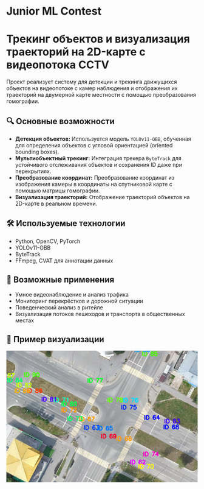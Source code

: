 # Junior ML Contest

# Трекинг объектов и визуализация траекторий на 2D-карте с видеопотока CCTV

Проект реализует систему для детекции и трекинга движущихся объектов на видеопотоке с камер наблюдения и отображения их траекторий на двумерной карте местности с помощью преобразования гомографии.

## 🔍 Основные возможности

- **Детекция объектов:** Используется модель `YOLOv11-OBB`, обученная для определения объектов с угловой ориентацией (oriented bounding boxes).
- **Мультиобъектный трекинг:** Интеграция трекера `ByteTrack` для устойчивого отслеживания объектов и сохранения ID даже при перекрытиях.
- **Преобразование координат:** Преобразование координат из изображения камеры в координаты на спутниковой карте с помощью матрицы гомографии.
- **Визуализация траекторий:** Отображение траекторий объектов на 2D-карте в реальном времени.

## 🛠 Используемые технологии

- Python, OpenCV, PyTorch
- YOLOv11-OBB
- ByteTrack
- FFmpeg, CVAT для аннотации данных

## 📍 Возможные применения

- Умное видеонаблюдение и анализ трафика
- Мониторинг перекрёстков и дорожной ситуации
- Поведенческий анализ в ритейле
- Визуализация потоков пешеходов и транспорта в общественных местах

## 📸 Пример визуализации

![Пример вывода](exmp.png)
